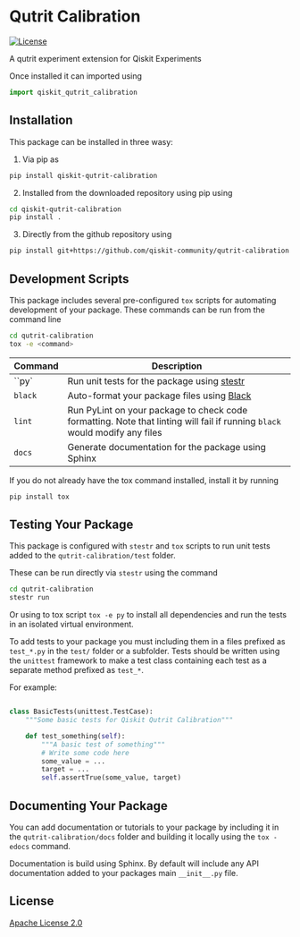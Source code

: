 # Qutrit Calibration

[![License](https://img.shields.io/github/license/Qiskit/qiskit-experiments.svg?style=popout-square)](https://opensource.org/licenses/Apache-2.0)

A qutrit experiment extension for Qiskit Experiments

Once installed it can imported using

```python
import qiskit_qutrit_calibration
```

## Installation

This package can be installed in three wasy:

1. Via pip as

```bash
pip install qiskit-qutrit-calibration
```

2. Installed from the downloaded repository using pip using

```bash
cd qiskit-qutrit-calibration
pip install .
```

3. Directly from the github repository using

```bash
pip install git+https://github.com/qiskit-community/qutrit-calibration
```

## Development Scripts

This package includes several pre-configured `tox` scripts for automating
development of your package. These commands can be run from the command line

```bash
cd qutrit-calibration
tox -e <command>
```

| Command | Description |
| ------- | ----------- |
| ``py` | Run unit tests for the package using [stestr](https://github.com/mtreinish/stestr)|
| ``black`` | Auto-format your package files using [Black](https://github.com/psf/black) |
| ``lint`` | Run PyLint on your package to check code formatting. Note that linting will fail if running ``black`` would modify any files |
| ``docs`` | Generate documentation for the package using Sphinx |

If you do not already have the tox command installed, install it by running

```bash
pip install tox
```

## Testing Your Package

This package is configured with `stestr` and `tox` scripts to run unit tests
added to the ``qutrit-calibration/test`` folder.

These can be run directly via ``stestr`` using the command

```bash
cd qutrit-calibration
stestr run
```

Or using to tox script ``tox -e py`` to install all dependencies and run the tests
in an isolated virtual environment.

To add tests to your package you must including them in a files prefixed as
`test_*.py` in the `test/` folder or a subfolder. Tests should be written
using the ``unittest`` framework to make a test class containing each test
as a separate method prefixed as `test_*`.

For example:

```python

class BasicTests(unittest.TestCase):
    """Some basic tests for Qiskit Qutrit Calibration"""

    def test_something(self):
        """A basic test of something"""
        # Write some code here
        some_value = ...
        target = ...
        self.assertTrue(some_value, target)
```

## Documenting Your Package

You can add documentation or tutorials to your package by including it in the
``qutrit-calibration/docs`` folder and building it locally using
the ``tox -edocs`` command.

Documentation is build using Sphinx. By default will include any API documentation
added to your packages main ``__init__.py`` file.

## License

[Apache License 2.0](LICENSE.txt)
